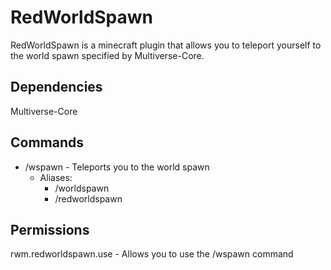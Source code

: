 RedWorldSpawn
===========
RedWorldSpawn is a minecraft plugin that allows you to teleport yourself to the world spawn
specified by Multiverse-Core.

Dependencies
------------
Multiverse-Core

Commands
--------
- /wspawn - Teleports you to the world spawn
  - Aliases:
    - /worldspawn
    - /redworldspawn

Permissions
-----------
rwm.redworldspawn.use - Allows you to use the /wspawn command


